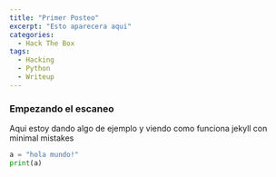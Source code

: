```yaml
---
title: "Primer Posteo"
excerpt: "Esto aparecera aqui"
categories:
  - Hack The Box
tags:
  - Hacking
  - Python
  - Writeup
---
```


### Empezando el escaneo
Aqui estoy dando algo de ejemplo y viendo como funciona jekyll con minimal mistakes
```python
a = "hola mundo!"
print(a)
```